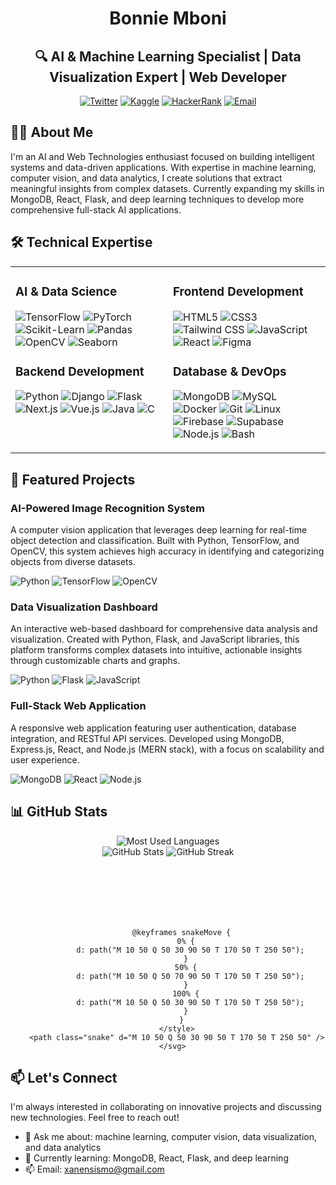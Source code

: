 # <div align="center">Bonnie Mboni</div>

<div align="center">
  
## 🔍 AI & Machine Learning Specialist | Data Visualization Expert | Web Developer

[![Twitter](https://img.shields.io/badge/Twitter-1DA1F2?style=for-the-badge&logo=twitter&logoColor=white)](https://twitter.com/iamwhohesaysiam)
[![Kaggle](https://img.shields.io/badge/Kaggle-20BEFF?style=for-the-badge&logo=kaggle&logoColor=white)](https://www.kaggle.com/nyamburageorgemboni)
[![HackerRank](https://img.shields.io/badge/HackerRank-2EC866?style=for-the-badge&logo=hackerrank&logoColor=white)](https://www.hackerrank.com/mboni_george)
[![Email](https://img.shields.io/badge/Email-D14836?style=for-the-badge&logo=gmail&logoColor=white)](mailto:xanensismo@gmail.com)

</div>

## 👨‍💻 About Me

I'm an AI and Web Technologies enthusiast focused on building intelligent systems and data-driven applications. With expertise in machine learning, computer vision, and data analytics, I create solutions that extract meaningful insights from complex datasets. Currently expanding my skills in MongoDB, React, Flask, and deep learning techniques to develop more comprehensive full-stack AI applications.

## 🛠️ Technical Expertise

<table>
  <tr>
    <td valign="top" width="50%">
      <h3>AI & Data Science</h3>
      <p>
        <img src="https://img.shields.io/badge/TensorFlow-FF6F00?style=flat-square&logo=tensorflow&logoColor=white" alt="TensorFlow"/>
        <img src="https://img.shields.io/badge/PyTorch-EE4C2C?style=flat-square&logo=pytorch&logoColor=white" alt="PyTorch"/>
        <img src="https://img.shields.io/badge/Scikit_Learn-F7931E?style=flat-square&logo=scikit-learn&logoColor=white" alt="Scikit-Learn"/>
        <img src="https://img.shields.io/badge/Pandas-150458?style=flat-square&logo=pandas&logoColor=white" alt="Pandas"/>
        <img src="https://img.shields.io/badge/OpenCV-5C3EE8?style=flat-square&logo=opencv&logoColor=white" alt="OpenCV"/>
        <img src="https://img.shields.io/badge/Seaborn-76B900?style=flat-square&logo=&logoColor=white" alt="Seaborn"/>
      </p>
      <h3>Backend Development</h3>
      <p>
        <img src="https://img.shields.io/badge/Python-3776AB?style=flat-square&logo=python&logoColor=white" alt="Python"/>
        <img src="https://img.shields.io/badge/Django-092E20?style=flat-square&logo=django&logoColor=white" alt="Django"/>
        <img src="https://img.shields.io/badge/Flask-000000?style=flat-square&logo=flask&logoColor=white" alt="Flask"/>
        <img src="https://img.shields.io/badge/Next.js-000000?style=flat-square&logo=next.js&logoColor=white" alt="Next.js"/>
        <img src="https://img.shields.io/badge/Vue.js-4FC08D?style=flat-square&logo=vue.js&logoColor=white" alt="Vue.js"/>
        <img src="https://img.shields.io/badge/Java-ED8B00?style=flat-square&logo=java&logoColor=white" alt="Java"/>
        <img src="https://img.shields.io/badge/C-00599C?style=flat-square&logo=c&logoColor=white" alt="C"/>
      </p>
    </td>
    <td valign="top" width="50%">
      <h3>Frontend Development</h3>
      <p>
        <img src="https://img.shields.io/badge/HTML5-E34F26?style=flat-square&logo=html5&logoColor=white" alt="HTML5"/>
        <img src="https://img.shields.io/badge/CSS3-1572B6?style=flat-square&logo=css3&logoColor=white" alt="CSS3"/>
        <img src="https://img.shields.io/badge/Tailwind_CSS-38B2AC?style=flat-square&logo=tailwind-css&logoColor=white" alt="Tailwind CSS"/>
        <img src="https://img.shields.io/badge/JavaScript-F7DF1E?style=flat-square&logo=javascript&logoColor=black" alt="JavaScript"/>
        <img src="https://img.shields.io/badge/React-20232A?style=flat-square&logo=react&logoColor=61DAFB" alt="React"/>
        <img src="https://img.shields.io/badge/Figma-F24E1E?style=flat-square&logo=figma&logoColor=white" alt="Figma"/>
      </p>
      <h3>Database & DevOps</h3>
      <p>
        <img src="https://img.shields.io/badge/MongoDB-4EA94B?style=flat-square&logo=mongodb&logoColor=white" alt="MongoDB"/>
        <img src="https://img.shields.io/badge/MySQL-4479A1?style=flat-square&logo=mysql&logoColor=white" alt="MySQL"/>
        <img src="https://img.shields.io/badge/Docker-2496ED?style=flat-square&logo=docker&logoColor=white" alt="Docker"/>
        <img src="https://img.shields.io/badge/Git-F05032?style=flat-square&logo=git&logoColor=white" alt="Git"/>
        <img src="https://img.shields.io/badge/Linux-FCC624?style=flat-square&logo=linux&logoColor=black" alt="Linux"/>
        <img src="https://img.shields.io/badge/Firebase-FFCA28?style=flat-square&logo=firebase&logoColor=black" alt="Firebase"/>
        <img src="https://img.shields.io/badge/Supabase-3ECF8E?style=flat-square&logo=supabase&logoColor=white" alt="Supabase"/>
        <img src="https://img.shields.io/badge/Node.js-339933?style=flat-square&logo=node.js&logoColor=white" alt="Node.js"/>
        <img src="https://img.shields.io/badge/Bash-4EAA25?style=flat-square&logo=gnu-bash&logoColor=white" alt="Bash"/>
      </p>
    </td>
  </tr>
</table>

## 🚀 Featured Projects

### AI-Powered Image Recognition System
A computer vision application that leverages deep learning for real-time object detection and classification. Built with Python, TensorFlow, and OpenCV, this system achieves high accuracy in identifying and categorizing objects from diverse datasets.

![Python](https://img.shields.io/badge/Python-3776AB?style=flat-square&logo=python&logoColor=white)
![TensorFlow](https://img.shields.io/badge/TensorFlow-FF6F00?style=flat-square&logo=tensorflow&logoColor=white)
![OpenCV](https://img.shields.io/badge/OpenCV-5C3EE8?style=flat-square&logo=opencv&logoColor=white)

### Data Visualization Dashboard
An interactive web-based dashboard for comprehensive data analysis and visualization. Created with Python, Flask, and JavaScript libraries, this platform transforms complex datasets into intuitive, actionable insights through customizable charts and graphs.

![Python](https://img.shields.io/badge/Python-3776AB?style=flat-square&logo=python&logoColor=white)
![Flask](https://img.shields.io/badge/Flask-000000?style=flat-square&logo=flask&logoColor=white)
![JavaScript](https://img.shields.io/badge/JavaScript-F7DF1E?style=flat-square&logo=javascript&logoColor=black)

### Full-Stack Web Application
A responsive web application featuring user authentication, database integration, and RESTful API services. Developed using MongoDB, Express.js, React, and Node.js (MERN stack), with a focus on scalability and user experience.

![MongoDB](https://img.shields.io/badge/MongoDB-4EA94B?style=flat-square&logo=mongodb&logoColor=white)
![React](https://img.shields.io/badge/React-20232A?style=flat-square&logo=react&logoColor=61DAFB)
![Node.js](https://img.shields.io/badge/Node.js-339933?style=flat-square&logo=node.js&logoColor=white)

## 📊 GitHub Stats

<div align="center">
  <img src="https://github-readme-stats.vercel.app/api/top-langs?username=bonnie-boni&show_icons=true&locale=en&layout=compact&theme=tokyonight" alt="Most Used Languages" />
</div>

<div align="center">
  <img src="https://github-readme-stats.vercel.app/api?username=bonnie-boni&show_icons=true&count_private=true&theme=tokyonight" alt="GitHub Stats" />
  <img src="https://github-readme-streak-stats.herokuapp.com/?user=bonnie-boni&theme=tokyonight" alt="GitHub Streak" />
</div>

<div align="center">
<svg width="300" height="100" viewBox="0 0 300 100">
        <style>
          .snake {
            fill: none;
            stroke: #ff4500; /* Orange color for the snake */
            stroke-width: 2;
            animation: snakeMove 2s infinite linear;
          }
      
          @keyframes snakeMove {
            0% {
              d: path("M 10 50 Q 50 30 90 50 T 170 50 T 250 50");
            }
            50% {
              d: path("M 10 50 Q 50 70 90 50 T 170 50 T 250 50");
            }
            100% {
              d: path("M 10 50 Q 50 30 90 50 T 170 50 T 250 50");
            }
          }
        </style>
        <path class="snake" d="M 10 50 Q 50 30 90 50 T 170 50 T 250 50" />
      </svg>
</div>

## 📫 Let's Connect

I'm always interested in collaborating on innovative projects and discussing new technologies. Feel free to reach out!

- 💬 Ask me about: machine learning, computer vision, data visualization, and data analytics
- 🌱 Currently learning: MongoDB, React, Flask, and deep learning
- 📫 Email: xanensismo@gmail.com
